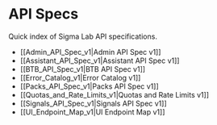 # API Specs

Quick index of Sigma Lab API specifications.

- [[Admin_API_Spec_v1|Admin API Spec v1]]
- [[Assistant_API_Spec_v1|Assistant API Spec v1]]
- [[BTB_API_Spec_v1|BTB API Spec v1]]
- [[Error_Catalog_v1|Error Catalog v1]]
- [[Packs_API_Spec_v1|Packs API Spec v1]]
- [[Quotas_and_Rate_Limits_v1|Quotas and Rate Limits v1]]
- [[Signals_API_Spec_v1|Signals API Spec v1]]
- [[UI_Endpoint_Map_v1|UI Endpoint Map v1]]

